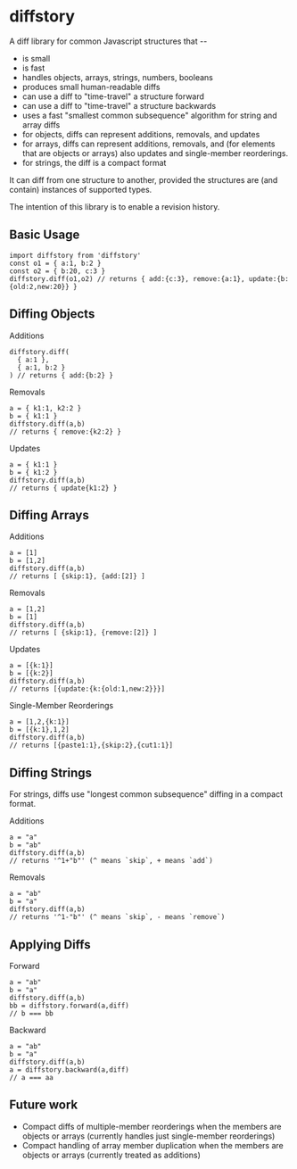# diffstory

A diff library for common Javascript structures that --
- is small
- is fast
- handles objects, arrays, strings, numbers, booleans
- produces small human-readable diffs
- can use a diff to "time-travel" a structure forward
- can use a diff to "time-travel" a structure backwards
- uses a fast "smallest common subsequence" algorithm for string and array diffs
- for objects, diffs can represent additions, removals, and updates
- for arrays, diffs can represent additions, removals, and (for elements that are objects or arrays) also updates and single-member reorderings.
- for strings, the diff is a compact format

It can diff from one structure to another, provided the structures are (and contain) instances of supported types.

The intention of this library is to enable a revision history.

## Basic Usage

```
import diffstory from 'diffstory'
const o1 = { a:1, b:2 }
const o2 = { b:20, c:3 }
diffstory.diff(o1,o2) // returns { add:{c:3}, remove:{a:1}, update:{b:{old:2,new:20}} }
```

## Diffing Objects

Additions
```
diffstory.diff(
  { a:1 },
  { a:1, b:2 }
) // returns { add:{b:2} }
```

Removals
```
a = { k1:1, k2:2 }
b = { k1:1 }
diffstory.diff(a,b)
// returns { remove:{k2:2} }
```

Updates
```
a = { k1:1 }
b = { k1:2 }
diffstory.diff(a,b)
// returns { update{k1:2} }
```

## Diffing Arrays

Additions
```
a = [1]
b = [1,2]
diffstory.diff(a,b)
// returns [ {skip:1}, {add:[2]} ]
```

Removals
```
a = [1,2]
b = [1]
diffstory.diff(a,b)
// returns [ {skip:1}, {remove:[2]} ]
```

Updates
```
a = [{k:1}]
b = [{k:2}]
diffstory.diff(a,b)
// returns [{update:{k:{old:1,new:2}}}]
```

Single-Member Reorderings
```
a = [1,2,{k:1}]
b = [{k:1},1,2]
diffstory.diff(a,b)
// returns [{paste1:1},{skip:2},{cut1:1}]
```

## Diffing Strings

For strings, diffs use "longest common subsequence" diffing in a compact format.

Additions
```
a = "a"
b = "ab"
diffstory.diff(a,b)
// returns '^1+"b"' (^ means `skip`, + means `add`)
```

Removals
```
a = "ab"
b = "a"
diffstory.diff(a,b)
// returns '^1-"b"' (^ means `skip`, - means `remove`)
```

## Applying Diffs

Forward
```
a = "ab"
b = "a"
diffstory.diff(a,b)
bb = diffstory.forward(a,diff)
// b === bb
```

Backward
```
a = "ab"
b = "a"
diffstory.diff(a,b)
a = diffstory.backward(a,diff)
// a === aa
```

## Future work

- Compact diffs of multiple-member reorderings when the members are objects or arrays (currently handles just single-member reorderings)
- Compact handling of array member duplication when the members are objects or arrays (currently treated as additions)
